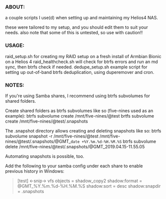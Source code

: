 ### ABOUT:
a couple scripts I use(d) when setting up and maintaining my Helios4 NAS.

these were tailored to my setup, and you should edit them to suit your needs. also note that some of this is untested, so use with caution!!

### USAGE:
raid_setup.sh for creating my RAID setup on a fresh install of Armbian Bionic on a Helios 4
raid_healthcheck.sh will check for btrfs errors and run an md sync, then btrfs check if needed.
dedupe_setup.sh example script for setting up out-of-band btrfs deduplication, using duperemover and cron.

### NOTES:
If you're using Samba shares, I recommend using btrfs subvolumes for shared folders.

Create shared folders as btrfs subvolumes like so (five-nines used as an example):
btrfs subvolume create /mnt/five-nines/@test
brtfs subvolume create /mnt/five-nines/@test/.snapshots

The .snapshot directory allows creating and deleting snapshots like so:
btrfs subvolume snapshot -r /mnt/five-nines/@test /mnt/five-nines/@test/.snapshots/@GMT_`date +%Y.%m.%d-%H.%M.%S`
btrfs subvolume delete /mnt/five-nines/@test/.snapshots/@GMT_2019.04.15-11.55.05

Automating snapshots is possible, too.

Add the following to your samba config under each share to enable previous history in Windows:

> [test]
> 	<-snip->
> 	vfs objects = shadow_copy2
> 	shadow:format = @GMT_%Y.%m.%d-%H.%M.%S
> 	shadow:sort = desc
> 	shadow:snapdir = .snapshots
